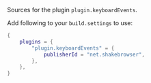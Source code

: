Sources for the plugin `plugin.keyboardEvents`.

Add following to your `build.settings` to use:
```lua
{
    plugins = {
        "plugin.keyboardEvents" = {
            publisherId = "net.shakebrowser",
        },
    },
}
```
